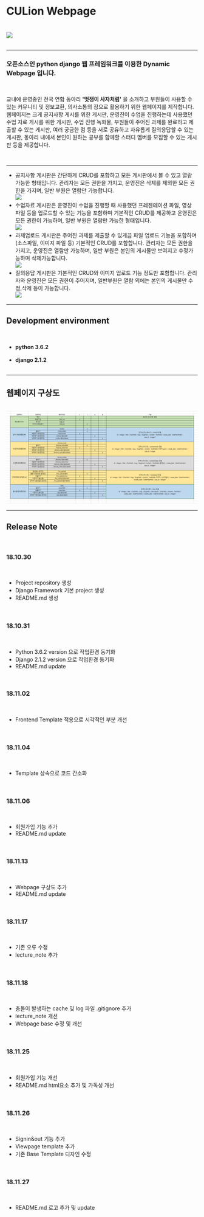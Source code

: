 # CULion Webpage
<br/>
<img src="https://user-images.githubusercontent.com/40227000/48993524-65745c80-f181-11e8-9d34-c65691eaad33.png" align="center"></img><br/><br>
<hr/>


 <h3>오픈소스인 python django 웹 프레임워크를 이용한 Dynamic Webpage 입니다.</h3><br/>
 <p>교내에 운영중인 전국 연합 동아리 <strong>'멋쟁이 사자처럼'</strong> 을 소개하고 부원들이 사용할 수 있는 커뮤니티 및 정보교환, 의사소통의 장으로 활용하기 위한 웹페이지를 제작합니다.<br/>
 웹페이지는 크게 공지사항 게시를 위한 게시판, 운영진이 수업을 진행하는데 사용했던 수업 자료 게시를 위한 게시판, 수업 진행 녹화물, 부원들이 주어진 과제를 완료하고 제출할 수 있는 게시판, 여러 궁금한 점 등을 서로 공유하고 자유롭게 질의응답할 수 있는 게시판, 동아리 내에서 본인이 원하는 공부를 함께할 스터디 멤버를 모집할 수 있는 게시판 등을 제공합니다.</p><br/>
 <hr/>
 
 <ul>
 <li>공지사항 게시판은 간단하게 CRUD를 포함하고 모든 게시판에서 볼 수 있고 열람 가능한 형태입니다. 관리자는 모든 권한을 가지고, 운영진은 삭제를 제외한 모든 권한을 가지며, 일반 부원은 열람만 가능합니다. <br/>
 <img src="#"></img></li>
 <li>수업자료 게시판은 운영진이 수업을 진행할 때 사용했던 프레젠테이션 파일, 영상 파일 등을 업로드할 수 있는 기능을 포함하며 기본적인 CRUD를 제공하고 운영진은 모든 권한이 가능하며, 일반 부원은 열람만 가능한 형태입니다. <br/>
 <img src="#"></img></li>
 <li>과제업로드 게시판은 주어진 과제를 제출할 수 있게끔 파일 업로드 기능을 포함하며(소스파일, 이미지 파일 등) 기본적인 CRUD를 포함합니다. 관리자는 모든 권한을 가지고, 운영진은 열람만 가능하며, 일반 부원은 본인의 게시물만 보여지고 수정가능하며 삭제가능합니다.<br/>
 <img src="#"></img></li>
 <li>질의응답 게시판은 기본적인 CRUD와 이미지 업로드 기능 정도만 포함합니다. 관리자와 운영진은 모든 권한이 주어지며, 일반부원은 열람 외에는 본인의 게시물만 수정,삭제 등이 가능합니다.<br/>
 <img src="#"></img></li>
 </ul>
<hr/>

<h2>Development environment</h2><br/>
<ul>
 <li><strong>python 3.6.2</strong></li><br/>
 <li><strong>django 2.1.2</strong></li><br/>
</ul>
<hr/>
<h2>웹페이지 구상도</h2><br/>
<img src="./culion.PNG"></img><br/>
<hr/>

<h2>Release Note</h2><br/>
<h3>18.10.30</h3><br/>
<ul>
 <li>Project repository 생성</li>
 <li>Django Framework 기본 project 생성</li>
 <li>README.md 생성</li>
</ul><br/>

<h3>18.10.31</h3><br/>
<ul>
 <li>Python 3.6.2 version 으로 작업환경 동기화</li>
 <li>Django 2.1.2 version 으로 작업환경 동기화</li>
 <li>README.md update</li>
</ul><br/>

<h3>18.11.02</h3><br/>
<ul>
 <li>Frontend Template 적용으로 시각적인 부분 개선</li>
</ul><br/>

<h3>18.11.04</h3><br/>
<ul>
 <li>Template 상속으로 코드 간소화</li>
</ul><br/>

<h3>18.11.06</h3><br/>
<ul>
 <li>회원가입 기능 추가</li>
 <li>README.md update</li>
</ul><br/>

<h3>18.11.13</h3><br/>
<ul>
 <li>Webpage 구상도 추가</li>
 <li>README.md update</li>
</ul><br/>

<h3>18.11.17</h3><br/>
<ul>
 <li>기존 오류 수정</li>
 <li>lecture_note 추가</li>
</ul><br/>

<h3>18.11.18</h3><br/>
<ul>
 <li>충돌이 발생하는 cache 및 log 파일 .gitignore 추가</li>
 <li>lecture_note 개선</li>
 <li>Webpage base 수정 및 개선</li>
</ul><br/>

<h3>18.11.25</h3><br/>
<ul>
 <li>회원가입 기능 개선</li>
 <li>README.md html요소 추가 및 가독성 개선</li>
</ul><br/>

<h3>18.11.26</h3><br/>
<ul>
 <li>Signin&out 기능 추가</li>
 <li>Viewpage template 추가</li>
 <li>기존 Base Template 디자인 수정</li>
</ul><br/>

<h3>18.11.27</h3><br/>
<ul>
 <li>README.md 로고 추가 및 update</li>
</ul><br/>
